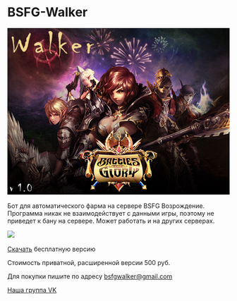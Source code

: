 # BSFG-Walker

![Image of Yaktocat](https://github.com/BSFG/BSFG-Walker/blob/master/walker.png)

Бот для автоматического фарма на сервере BSFG Возрождение.
Программа никак не взаимодействует с данными игры, поэтому не приведет к бану на сервере. Может работать и на других серверах.

[![](http://img.youtube.com/vi/lrHiOYXPudo/0.jpg)](http://www.youtube.com/watch?v=lrHiOYXPudo "")

[Скачать](https://github.com/BSFG/BSFG-Walker/raw/master/BSFG%20Walker.exe) бесплатную версию

Стоимость приватной, расширенной версии 500 руб.

Для покупки пишите по адресу bsfgwalker@gmail.com

[Наша группа VK](https://vk.com/club172474498)
